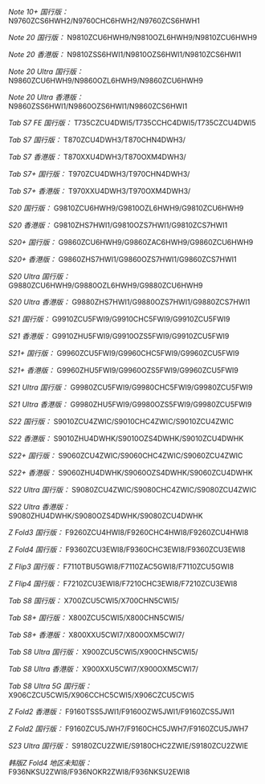 *Note 10+ 国行版：*
N9760ZCS6HWH2/N9760CHC6HWH2/N9760ZCS6HWH1

*Note 20 国行版：*
N9810ZCU6HWH9/N9810OZL6HWH9/N9810ZCU6HWH9

*Note 20 香港版：*
N9810ZSS6HWI1/N9810OZS6HWI1/N9810ZCS6HWI1

*Note 20 Ultra 国行版：*
N9860ZCU6HWH9/N9860OZL6HWH9/N9860ZCU6HWH9

*Note 20 Ultra 香港版：*
N9860ZSS6HWI1/N9860OZS6HWI1/N9860ZCS6HWI1

*Tab S7 FE 国行版：*
T735CZCU4DWI5/T735CCHC4DWI5/T735CZCU4DWI5

*Tab S7 国行版：*
T870ZCU4DWH3/T870CHN4DWH3/

*Tab S7 香港版：*
T870XXU4DWH3/T870OXM4DWH3/

*Tab S7+ 国行版：*
T970ZCU4DWH3/T970CHN4DWH3/

*Tab S7+ 香港版：*
T970XXU4DWH3/T970OXM4DWH3/

*S20 国行版：*
G9810ZCU6HWH9/G9810OZL6HWH9/G9810ZCU6HWH9

*S20 香港版：*
G9810ZHS7HWI1/G9810OZS7HWI1/G9810ZCS7HWI1

*S20+ 国行版：*
G9860ZCU6HWH9/G9860ZAC6HWH9/G9860ZCU6HWH9

*S20+ 香港版：*
G9860ZHS7HWI1/G9860OZS7HWI1/G9860ZCS7HWI1

*S20 Ultra 国行版：*
G9880ZCU6HWH9/G9880OZL6HWH9/G9880ZCU6HWH9

*S20 Ultra 香港版：*
G9880ZHS7HWI1/G9880OZS7HWI1/G9880ZCS7HWI1

*S21 国行版：*
G9910ZCU5FWI9/G9910CHC5FWI9/G9910ZCU5FWI9

*S21 香港版：*
G9910ZHU5FWI9/G9910OZS5FWI9/G9910ZCU5FWI9

*S21+ 国行版：*
G9960ZCU5FWI9/G9960CHC5FWI9/G9960ZCU5FWI9

*S21+ 香港版：*
G9960ZHU5FWI9/G9960OZS5FWI9/G9960ZCU5FWI9

*S21 Ultra 国行版：*
G9980ZCU5FWI9/G9980CHC5FWI9/G9980ZCU5FWI9

*S21 Ultra 香港版：*
G9980ZHU5FWI9/G9980OZS5FWI9/G9980ZCU5FWI9

*S22 国行版：*
S9010ZCU4ZWIC/S9010CHC4ZWIC/S9010ZCU4ZWIC

*S22 香港版：*
S9010ZHU4DWHK/S9010OZS4DWHK/S9010ZCU4DWHK

*S22+ 国行版：*
S9060ZCU4ZWIC/S9060CHC4ZWIC/S9060ZCU4ZWIC

*S22+ 香港版：*
S9060ZHU4DWHK/S9060OZS4DWHK/S9060ZCU4DWHK

*S22 Ultra 国行版：*
S9080ZCU4ZWIC/S9080CHC4ZWIC/S9080ZCU4ZWIC

*S22 Ultra 香港版：*
S9080ZHU4DWHK/S9080OZS4DWHK/S9080ZCU4DWHK

*Z Fold3 国行版：*
F9260ZCU4HWI8/F9260CHC4HWI8/F9260ZCU4HWI8

*Z Fold4 国行版：*
F9360ZCU3EWI8/F9360CHC3EWI8/F9360ZCU3EWI8

*Z Flip3 国行版：*
F7110TBU5GWI8/F7110ZAC5GWI8/F7110ZCU5GWI8

*Z Flip4 国行版：*
F7210ZCU3EWI8/F7210CHC3EWI8/F7210ZCU3EWI8

*Tab S8 国行版：*
X700ZCU5CWI5/X700CHN5CWI5/

*Tab S8+ 国行版：*
X800ZCU5CWI5/X800CHN5CWI5/

*Tab S8+ 香港版：*
X800XXU5CWI7/X800OXM5CWI7/

*Tab S8 Ultra 国行版：*
X900ZCU5CWI5/X900CHN5CWI5/

*Tab S8 Ultra 香港版：*
X900XXU5CWI7/X900OXM5CWI7/

*Tab S8 Ultra 5G 国行版：*
X906CZCU5CWI5/X906CCHC5CWI5/X906CZCU5CWI5

*Z Fold2 香港版：*
F9160TSS5JWI1/F9160OZW5JWI1/F9160ZCS5JWI1

*Z Fold2 国行版：*
F9160ZCU5JWH7/F9160CHC5JWH7/F9160ZCU5JWH7

*S23 Ultra 国行版：*
S9180ZCU2ZWIE/S9180CHC2ZWIE/S9180ZCU2ZWIE

*韩版Z Fold4 地区未知版：*
F936NKSU2ZWI8/F936NOKR2ZWI8/F936NKSU2EWI8

